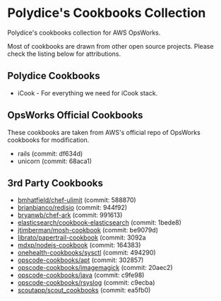 Polydice's Cookbooks Collection
=========

Polydice's cookbooks collection for AWS OpsWorks.

Most of cookbooks are drawn from other open source projects. Please check the listing below for attributions.

## Polydice Cookbooks

* iCook - For everything we need for iCook stack.

## OpsWorks Official Cookbooks

These cookbooks are taken from AWS's official repo of OpsWorks cookbooks for modification.

* rails (commit: df634d)
* unicorn (commit: 68aca1)

## 3rd Party Cookbooks

* [bmhatfield/chef-ulimit](https://github.com/bmhatfield/chef-ulimit) (commit: 588870)
* [brianbianco/redisio](https://github.com/brianbianco/redisio) (commit: 944f92)
* [bryanwb/chef-ark](https://github.com/bryanwb/chef-ark) (commit: 991613)
* [elasticsearch/cookbook-elasticsearch](https://github.com/elasticsearch/cookbook-elasticsearch) (commit: 1bede8)
* [jtimberman/mosh-cookbook](https://github.com/jtimberman/mosh-cookbook) (commit: be9079d)
* [librato/papertrail-cookbook](https://github.com/librato/papertrail-cookbook) (commit: 3092a
* [mdxp/nodejs-cookbook](https://github.com/mdxp/nodejs-cookbook) (commit: 164383)
* [onehealth-cookbooks/sysctl](https://github.com/onehealth-cookbooks/sysctl) (commit: 494290)
* [opscode-cookbooks/apt](https://github.com/opscode-cookbooks/apt) (commit: 302857)
* [opscode-cookbooks/imagemagick](https://github.com/opscode-cookbooks/imagemagick) (commit: 20aec2)
* [opscode-cookbooks/java](https://github.com/opscode-cookbooks/java) (commit: c9fe98)
* [opscode-cookbooks/rsyslog](https://github.com/opscode-cookbooks/rsyslog) (commit: c9ecba)
* [scoutapp/scout_cookbooks](https://github.com/scoutapp/scout_cookbooks) (commit: ea5fb0)
